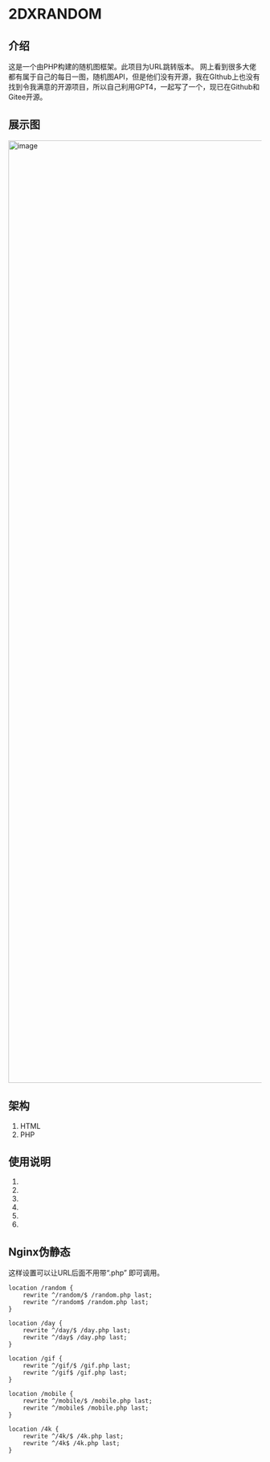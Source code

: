 # 2DXRANDOM

## 介绍

这是一个由PHP构建的随机图框架。此项目为URL跳转版本。
网上看到很多大佬都有属于自己的每日一图，随机图API，但是他们没有开源，我在GIthub上也没有找到令我满意的开源项目，所以自己利用GPT4，一起写了一个，现已在Github和Gitee开源。



## 展示图

<img width="1870" alt="image" src="https://github.com/lianlianlianlianlianlian/2DxRandom/assets/36120596/8f6385f7-9846-445a-9340-0085970805c1">


## 架构

1. HTML 
2. PHP

## 使用说明

1. 
2.  
3.  
4.  
5.  
6. 

## Nginx伪静态

这样设置可以让URL后面不用带“.php” 即可调用。

```
location /random {
    rewrite ^/random/$ /random.php last;
    rewrite ^/random$ /random.php last;
}

location /day {
    rewrite ^/day/$ /day.php last;
    rewrite ^/day$ /day.php last;
}

location /gif {
    rewrite ^/gif/$ /gif.php last;
    rewrite ^/gif$ /gif.php last;
}

location /mobile {
    rewrite ^/mobile/$ /mobile.php last;
    rewrite ^/mobile$ /mobile.php last;
}

location /4k {
    rewrite ^/4k/$ /4k.php last;
    rewrite ^/4k$ /4k.php last;
}
```

